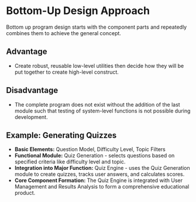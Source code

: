 # **Bottom-Up Design Approach**
Bottom up program design starts with the component parts and repeatedly combines them to achieve the general concept.

## **Advantage**
- Create robust, reusable low-level utilities then decide how they will be put together to create high-level construct.

## **Disadvantage**
- The complete program does not exist without the addition of the last module such that testing of system-level functions is not possible during development.

## **Example: Generating Quizzes**
- **Basic Elements:** Question Model, Difficulty Level, Topic Filters
- **Functional Module:** Quiz Generation - selects questions based on specified criteria like difficulty level and topic.
- **Integration into Major Function:** Quiz Engine - uses the Quiz Generation module to create quizzes, tracks user answers, and calculates scores.
- **Core Component Formation:** The Quiz Engine is integrated with User Management and Results Analysis to form a comprehensive educational product.